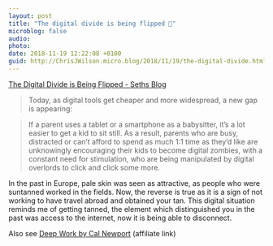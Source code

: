 ```yaml
---
layout: post
title: "The digital divide is being flipped 🔗"
microblog: false
audio: 
photo: 
date: 2018-11-19 12:22:08 +0100
guid: http://ChrisJWilson.micro.blog/2018/11/19/the-digital-divide.html
---
```

[The Digital Divide is Being Flipped - Seths Blog](https://seths.blog/2018/11/the-digital-divide-is-being-flipped/)
> Today, as digital tools get cheaper and more widespread, a new gap is appearing:

> If a parent uses a tablet or a smartphone as a babysitter, it’s a lot easier to get a kid to sit still. As a result, parents who are busy, distracted or can’t afford to spend as much 1:1 time as they’d like are unknowingly encouraging their kids to become digital zombies, with a constant need for stimulation, who are being manipulated by digital overlords to click and click some more.

In the past in Europe, pale skin was seen as attractive, as people who were suntanned worked in the fields. Now, the reverse is true as it is a sign of not working to have travel abroad and obtained your tan. This digital situation reminds me of getting tanned, the element which distinguished you in the past was access to the internet, now it is being able to disconnect. 

Also see [Deep Work by Cal Newport](http://www.amazon.com/dp/1455586692/?tag=minima0e-20) (affiliate link)
